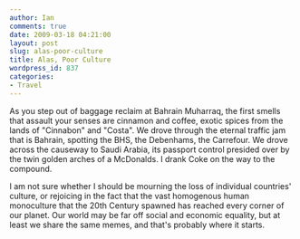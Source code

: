 ```yaml
---
author: Ian
comments: true
date: 2009-03-18 04:21:00
layout: post
slug: alas-poor-culture
title: Alas, Poor Culture
wordpress_id: 837
categories:
- Travel
---
```


As you step out of baggage reclaim at Bahrain Muharraq, the first smells that assault your senses are cinnamon and coffee, exotic spices from the lands of "Cinnabon" and "Costa".  We drove through the eternal traffic jam that is Bahrain, spotting the BHS, the Debenhams, the Carrefour.  We drove across the causeway to Saudi Arabia, its passport control presided over by the twin golden arches of a McDonalds.  I drank Coke on the way to the compound.

I am not sure whether I should be mourning the loss of individual countries' culture, or rejoicing in the fact that the vast homogenous human monoculture that the 20th Century spawned has reached every corner of our planet.  Our world may be far off social and economic equality, but at least we share the same memes, and that's probably where it starts.
